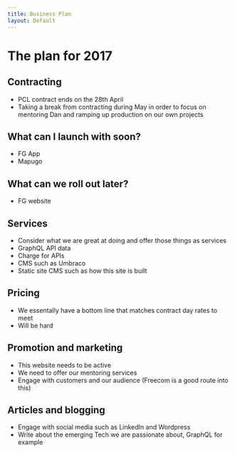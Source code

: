 ```yaml
---
title: Business Plan
layout: Default
---
```


# The plan for 2017
## Contracting
* PCL contract ends on the 28th April
* Taking a break from contracting during May in order to focus on mentoring Dan and ramping up production on our own projects
## What can I launch with soon?
* FG App
* Mapugo
## What can we roll out later?
* FG website
## Services
* Consider what we are great at doing and offer those things as services
* GraphQL API data
* Charge for APIs
* CMS such as Umbraco
* Static site CMS such as how this site is built
## Pricing
* We essentally have a bottom line that matches contract day rates to meet
* Will be hard
## Promotion and marketing
* This website needs to be active
* We need to offer our mentoring services
* Engage with customers and our audience (Freecom is a good route into this)
## Articles and blogging
* Engage with social media such as LinkedIn and Wordpress
* Write about the emerging Tech we are passionate about, GraphQL for example